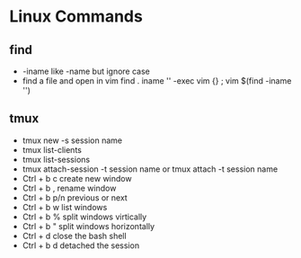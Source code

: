 # Linux Commands

## find

- -iname  like -name but ignore case
- find a file and open in vim
  find . iname '' -exec vim {} \;
  vim $(find -iname '')

## tmux

- tmux new -s session name
- tmux list-clients
- tmux list-sessions
- tmux attach-session -t session name or tmux attach -t session name
- Ctrl + b  c create new window
- Ctrl + b , rename window
- Ctrl + b p/n previous or next
- Ctrl + b  w list windows
- Ctrl + b  % split windows virtically
- Ctrl + b  " split windows horizontally
- Ctrl + d close the bash shell
- Ctrl + b  d detached the session
